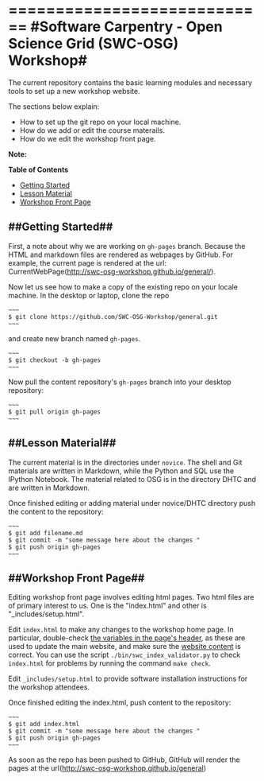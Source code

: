 ============================
#Software Carpentry - Open Science Grid (SWC-OSG) Workshop#
============================
The current repository contains the basic learning modules and necessary 
tools to set up a new workshop website. 


The sections below explain:
*   How to set up the git repo on your local machine.
*   How do we add or edit the course materails.  
*   How do we edit the workshop front page.

**Note:**

**Table of Contents**

*   [Getting Started](#getting-started)
*   [Lesson Material](#lession-material)
*   [Workshop Front Page](#workshop-frontpage)

##Getting Started##
---------------

First, a note about why we are working on `gh-pages` branch. Because the HTML and markdown 
files are rendered as webpages by GitHub.  For example,  the current page is rendered at 
the url: CurrentWebPage(http://swc-osg-workshop.github.io/general/). 

Now let us see how to make a copy of the existing repo on your locale machine.  In the 
desktop or laptop, clone the repo 

    ~~~
    $ git clone https://github.com/SWC-OSG-Workshop/general.git
    ~~~

and create new branch named `gh-pages`.

    ~~~
    $ git checkout -b gh-pages
    ~~~

Now pull the content repository's `gh-pages` branch into your desktop repository:

    ~~~
    $ git pull origin gh-pages
    ~~~
##Lesson Material##
---------------

The current material is in the directories under `novice`. The shell and Git materials are 
written in Markdown, while the Python and SQL use the IPython Notebook. The material 
related to OSG is in the directory DHTC and are written in Markdown. 

Once finished editing or adding material under novice/DHTC directory push the 
content to the repository:

    ~~~
    $ git add filename.md
    $ git commit -m "some message here about the changes " 
    $ git push origin gh-pages
    ~~~



##Workshop Front Page##
-------------------

Editing workshop front page involves editing html pages. Two html files are of 
primary interest to us. One is the "index.html" and other is "_includes/setup.html".


Edit `index.html` to make any changes to the workshop home page.
    In particular, double-check
    [the variables in the page's header](#variables),
    as these are used to update the main website,
    and make sure the [website content](#website-content) is correct.
    You can use the script `./bin/swc_index_validator.py` to 
    check `index.html` for problems
    by running the command `make check`.


Edit `_includes/setup.html` to provide software installation instructions for the workshop attendees.

Once finished editing the index.html, push content to the repository:

    ~~~
    $ git add index.html
    $ git commit -m "some message here about the changes " 
    $ git push origin gh-pages
    ~~~

As soon as the repo has been pushed to GitHub, GitHub will render the pages
at the url(http://swc-osg-workshop.github.io/general)

